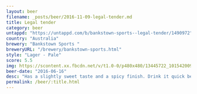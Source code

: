```yaml
---
layout: beer
filename: _posts/beer/2016-11-09-legal-tender.md
title: Legal tender
category: beer
untappd: "https://untappd.com/b/bankstown-sports--legal-tender/1490972"
country: "Australia"
brewery: "Bankstown Sports "
breweryURL: "/brewery/bankstown-sports.html"
style: "Lager - Pale"
score: 5.5
img: https://scontent.xx.fbcdn.net/v/t1.0-0/p480x480/13445722_10154200939418745_7912390867396221069_n.jpg?_nc_cat=109&_nc_ht=scontent.xx&oh=86911e4304714eae48ed82e561bc54cc&oe=5CCCBDDD
beer-date: "2016-06-16"
desc: "Has a slightly sweet taste and a spicy finish. Drink it quick before it gets warm"
permalink: /beer/:title.html
---
```

